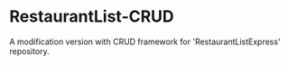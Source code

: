 # RestaurantList-CRUD
A modification version with CRUD framework for 'RestaurantListExpress' repository.
